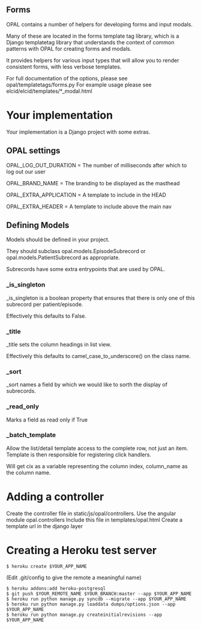 ## Forms

OPAL contains a number of helpers for developing forms and input modals.

Many of these are located in the forms template tag library, which is a
Django templatetag library that understands the context of common patterns with
OPAL for creating forms and modals. 

It provides helpers for various input types that will allow you to render consistent
forms, with less verbose templates.

For full documentation of the options, please see opal/templatetags/forms.py
For example usage please see elcid/elcid/templates/*_modal.html

# Your implementation


Your implementation is a Django project with some extras. 

## OPAL settings

OPAL_LOG_OUT_DURATION = The number of milliseconds after which to log out our user

OPAL_BRAND_NAME = The branding to be displayed as the masthead

OPAL_EXTRA_APPLICATION = A template to include in the HEAD

OPAL_EXTRA_HEADER = A template to include above the main nav

## Defining Models

Models should be defined in your project.

They should subclass opal.models.EpisodeSubrecord or opal.models.PatientSubrecord as appropriate.

Subrecords have some extra entrypoints that are used by OPAL.

### _is_singleton

_is_singleton is a boolean property that ensures that there is only one of this subrecord per patient/episode.

Effectively this defaults to False.

### _title

_title sets the column headings in list view.

Effectively this defaults to camel_case_to_underscore() on the class name.

### _sort

_sort names a field by which we would like to sorth the display of subrecords.

### _read_only

Marks a field as read only if True

### _batch_template

Allow the list/detail template access to the complete row, not just an item.
Template is then responsible for registering click handlers.

Will get cix as a variable representing the column index, column_name as the column name.

# Adding a controller

Create the controller file in static/js/opal/controllers.
Use the angular module opal.controllers
Include this file in templates/opal.html
Create a template url in the django layer


# Creating a Heroku test server

    $ heroku create $YOUR_APP_NAME

(Edit .git/config to give the remote a meaningful name)

    $ heroku addons:add heroku-postgresql
    $ git push $YOUR_REMOTE_NAME $YOUR_BRANCH:master --app $YOUR_APP_NAME
    $ heroku run python manage.py syncdb --migrate --app $YOUR_APP_NAME
    $ heroku run python manage.py loaddata dumps/options.json --app $YOUR_APP_NAME
    $ heroku run python manage.py createinitialrevisions --app $YOUR_APP_NAME


